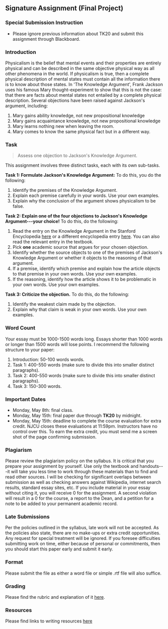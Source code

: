 

## Signature Assignment (Final Project)

### Special Submission Instruction
+ Please ignore previous information about TK20 and submit this assignment through Blackboard.  

### Introduction 

Physicalism is the belief that mental events and their properties are entirely physical and can be described in the same objective physical way as all other phenomena in the world. If physicalism is true, then a complete physical description of mental states must contain all the information there is to know about those states. In 'The Knowledge Argument', Frank Jackson uses his famous Mary thought-experiment to show that this is not the case: that there are facts about mental states not entailed by a complete physical description. Several objections have been raised against Jackson's argument, including: 

1. Mary gains ability knowledge, not new propositional knowledge
2. Mary gains acquaintance knowledge, not new propositional knowledge
3. Mary learns nothing new when leaving the room. 
3. Mary comes to know the same physical fact but in a different way.


### Task 

> Assess one objection to Jackson's Knowledge Argument. 

This assignment involves three distinct tasks, each with its own sub-tasks.  

**Task 1: Formulate Jackson's Knowledge Argument:** To do this, you do the following: 

1. Identify the premises of the Knowledge Argument. 
2. Explain each premise carefully in your words. Use your own examples. 
3. Explain why the conclusion of the argument shows physicalism to be false. 

**Task 2: Explain one of the four objections to Jackson's Knowledge Argument---your choice!** To do this, do the following: 

1. Read the entry on the Knowledge Argument in the Stanford Encyclopedia [here](https://plato.stanford.edu/entries/qualia-knowledge) or a different encyclopedia entry [here](http://www.iep.utm.edu/know-arg/). You can also read the relevant entry in the textbook.
2. Pick **one** academic source that argues for your chosen objection. 
3. Identify whether the source objects to one of the premises of Jackson's Knowledge Argument or whether it objects to the reasoning of that argument. 
4. If a premise, identify which premise and explain how the article objects to that premise in your own words. Use your own examples.
5. If the reasoning, identify how the article shows it to be problematic in your own words. Use your own examples.  

**Task 3: Criticize the objection.** To do this, do the following: 

1. Identify the weakest claim made by the objection. 
2. Explain why that claim is weak in your own words. Use your own examples. 


### Word Count

Your essay must be 1000-1500 words long. Essays shorter than 1000 words or longer than 1500 words will lose points. I recommend the following structure to your paper:

1. Introduction: 50-100 words words.
2. Task 1: 400-550 words (make sure to divide this into smaller distinct paragraphs).
3. Task 2: 400-550 words (make sure to divide this into smaller distinct paragraphs).
4. Task 3: 150-300 words.

### Important Dates

+ Monday, May 8th: final class. 
+ Monday, May 15th: final paper due through **TK20** by midnight. 
+ Monday, May 15th: deadline to complete the course evaluation for extra credit. NJCU closes these evaluations at 11:59pm. Instructors have no control over this. To earn the extra credit, you must send me a screen shot of the page confirming submission.  



### Plagiarism

Please review the plagiarism policy on the syllabus. It is critical that you prepare your assignment by yourself. Use only the textbook and handouts---it will take you less time to work through these materials than to find and read other sources. I will be checking for significant overlaps between submission as well as checking answers against Wikipedia, internet search results, standard essay sites, etc. If you include material in your essay without citing it, you will receive 0 for the assignment. A second violation will result in a 0 for the course, a report to the Dean, and a petition for a note to be added to your permanent academic record. 



### Late Submissions

Per the policies outlined in the syllabus, late work will not be accepted. As the policies also state, there are no make-ups or extra credit opportunities. Any request for special treatment will be ignored. If you foresee difficulties submitting work on time, either because of personal or commitments, then you should start this paper early and submit it early. 

### Format
Please submit the file as either a word file or simple .rtf file will also suffice.

### Grading
Please find the rubric and explanation of it [here](/Teaching/Grading/).

### Resources
Please find links to writing resources [here](/Teaching/Resources/)

